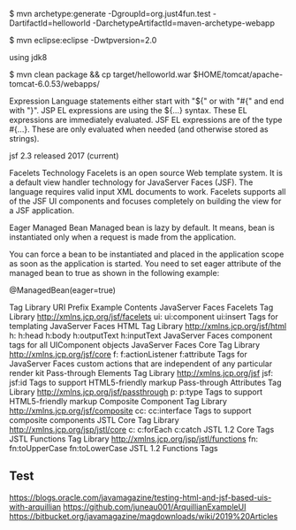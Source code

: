 $ mvn archetype:generate -DgroupId=org.just4fun.test -DartifactId=helloworld -DarchetypeArtifactId=maven-archetype-webapp

$ mvn eclipse:eclipse -Dwtpversion=2.0

using jdk8

$ mvn clean package && cp target/helloworld.war $HOME/tomcat/apache-tomcat-6.0.53/webapps/

Expression Language statements either start with "${" or with "#{" and end with "}". JSP EL expressions are using the ${...} syntax. These EL expressions are immediately evaluated. JSF EL expressions are of the type #{...}. These are only evaluated when needed (and otherwise stored as strings).


jsf 2.3 released 2017 (current)

Facelets Technology
Facelets is an open source Web template system. It is a default view handler technology for JavaServer Faces (JSF). The language requires valid input XML documents to work. Facelets supports all of the JSF UI components and focuses completely on building the view for a JSF application.



Eager Managed Bean
Managed bean is lazy by default. It means, bean is instantiated only when a request is made from the application.

You can force a bean to be instantiated and placed in the application scope as soon as the application is started. You need to set eager attribute of the managed bean to true as shown in the following example:

@ManagedBean(eager=true)  

Tag Library				URI					Prefix	Example					Contents
JavaServer Faces Facelets Tag Library	http://xmlns.jcp.org/jsf/facelets	ui:	ui:component ui:insert			Tags for templating
JavaServer Faces HTML Tag Library	http://xmlns.jcp.org/jsf/html		h:	h:head h:body h:outputText h:inputText	JavaServer Faces component tags for all UIComponent objects
JavaServer Faces Core Tag Library	http://xmlns.jcp.org/jsf/core		f:	f:actionListener f:attribute		Tags for JavaServer Faces custom actions that are independent of any particular render kit
Pass-through Elements Tag Library	http://xmlns.jcp.org/jsf		jsf:	jsf:id					Tags to support HTML5-friendly markup
Pass-through Attributes Tag Library	http://xmlns.jcp.org/jsf/passthrough	p:	p:type					Tags to support HTML5-friendly markup
Composite Component Tag Library		http://xmlns.jcp.org/jsf/composite	cc:	cc:interface				Tags to support composite components
JSTL Core Tag Library			http://xmlns.jcp.org/jsp/jstl/core	c:	c:forEach c:catch			JSTL 1.2 Core Tags
JSTL Functions Tag Library		http://xmlns.jcp.org/jsp/jstl/functions	fn:	fn:toUpperCase fn:toLowerCase		JSTL 1.2 Functions Tags


Test
------
https://blogs.oracle.com/javamagazine/testing-html-and-jsf-based-uis-with-arquillian
https://github.com/juneau001/ArquillianExampleUI
https://bitbucket.org/javamagazine/magdownloads/wiki/2019%20Articles
